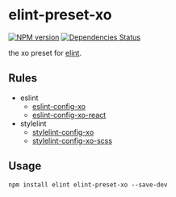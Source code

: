 # elint-preset-xo

[![NPM version][npm-image]][npm-url]
[![Dependencies Status][dependencies-image]][dependencies-url]

the xo preset for [elint](https://github.com/keenwon/elint).

## Rules

- eslint
  - [eslint-config-xo](https://github.com/xojs/eslint-config-xo)
  - [eslint-config-xo-react](https://github.com/xojs/eslint-config-xo-react)
- stylelint
  - [stylelint-config-xo](https://github.com/xojs/stylelint-config-xo)
  - [stylelint-config-xo-scss](https://github.com/xojs/stylelint-config-xo-scss)

## Usage

```shell
npm install elint elint-preset-xo --save-dev
```

[npm-image]: https://badge.fury.io/js/elint-preset-xo.svg
[npm-url]: https://www.npmjs.com/package/elint-preset-xo
[dependencies-image]: https://david-dm.org/keenwon/elint-preset-xo.svg
[dependencies-url]: https://david-dm.org/keenwon/elint-preset-xo
